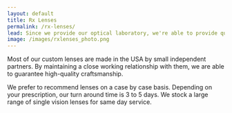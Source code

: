 ```yaml
---
layout: default
title: Rx Lenses
permalink: /rx-lenses/
lead: Since we provide our optical laboratory, we're able to provide quality lenses at a fair price. We have access to every lens and lens coating on the market.
image: /images/rxlenses_photo.png
---
```


Most of our custom lenses are made in the USA by small independent partners. By maintaining a close working relationship with them, we are able to guarantee high-quality craftsmanship.

We prefer to recommend lenses on a case by case basis. Depending on your prescription, our turn around time is 3 to 5 days. We stock a large range of single vision lenses for same day service.
